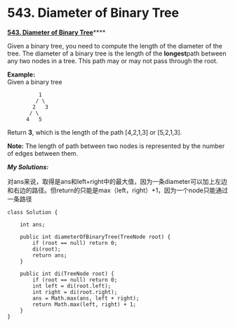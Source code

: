 # 543. Diameter of Binary Tree

 [**543. Diameter of Binary Tree**](https://leetcode.com/problems/diameter-of-binary-tree/description/)\*\*\*\*

Given a binary tree, you need to compute the length of the diameter of the tree. The diameter of a binary tree is the length of the **longest**path between any two nodes in a tree. This path may or may not pass through the root.

**Example:**  
Given a binary tree 

```text
          1
         / \
        2   3
       / \     
      4   5    
```

Return **3**, which is the length of the path \[4,2,1,3\] or \[5,2,1,3\].

**Note:** The length of path between two nodes is represented by the number of edges between them.

_**My Solutions:**_

对ans来说，取得是ans和left+right中的最大值，因为一条diameter可以加上左边和右边的路径。但return的只能是max（left，right）+1，因为一个node只能通过一条路径

```text
class Solution {
    
    int ans;
    
    public int diameterOfBinaryTree(TreeNode root) {
        if (root == null) return 0;
        di(root);
        return ans;
    }
    
    public int di(TreeNode root) {
        if (root == null) return 0;
        int left = di(root.left);
        int right = di(root.right);
        ans = Math.max(ans, left + right);
        return Math.max(left, right) + 1;
    }
}
```




